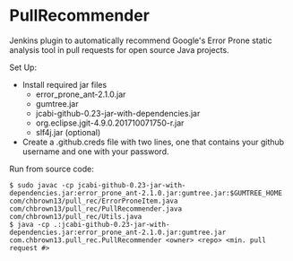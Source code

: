 # PullRecommender
Jenkins plugin to automatically recommend Google's Error Prone static analysis tool in pull requests for open source Java projects.

Set Up:
* Install required jar files 
	* error_prone_ant-2.1.0.jar 
	* gumtree.jar 
	* jcabi-github-0.23-jar-with-dependencies.jar
	* org.eclipse.jgit-4.9.0.201710071750-r.jar
	* slf4j.jar (optional)
* Create a .github.creds file with two lines, one that contains your github username and one with your password.


Run from source code:
```
$ sudo javac -cp jcabi-github-0.23-jar-with-dependencies.jar:error_prone_ant-2.1.0.jar:gumtree.jar:$GUMTREE_HOME com/chbrown13/pull_rec/ErrorProneItem.java com/chbrown13/pull_rec/PullRecommender.java com/chbrown13/pull_rec/Utils.java
$ java -cp .:jcabi-github-0.23-jar-with-dependencies.jar:error_prone_ant-2.1.0.jar:gumtree.jar com.chbrown13.pull_rec.PullRecommender <owner> <repo> <min. pull request #>
```

